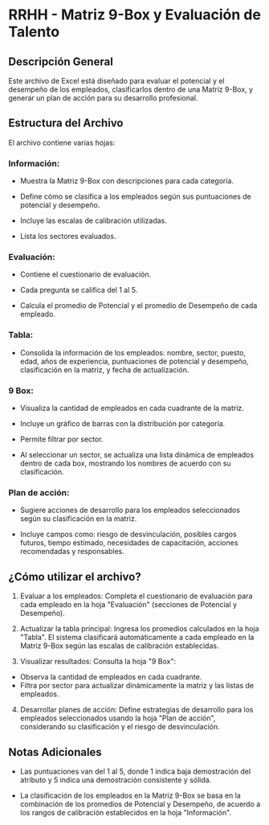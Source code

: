 # RRHH - Matriz 9-Box y Evaluación de Talento
## Descripción General
Este archivo de Excel está diseñado para evaluar el potencial y el desempeño de los empleados, clasificarlos dentro de una Matriz 9-Box, y generar un plan de acción para su desarrollo profesional.

## Estructura del Archivo
El archivo contiene varias hojas:

### Información:

- Muestra la Matriz 9-Box con descripciones para cada categoría.

- Define cómo se clasifica a los empleados según sus puntuaciones de potencial y desempeño.

- Incluye las escalas de calibración utilizadas.

- Lista los sectores evaluados.

### Evaluación:

- Contiene el cuestionario de evaluación.

- Cada pregunta se califica del 1 al 5.

- Calcula el promedio de Potencial y el promedio de Desempeño de cada empleado.

### Tabla:

- Consolida la información de los empleados: nombre, sector, puesto, edad, años de experiencia, puntuaciones de potencial y desempeño, clasificación en la matriz, y fecha de actualización.

### 9 Box:

- Visualiza la cantidad de empleados en cada cuadrante de la matriz.

- Incluye un gráfico de barras con la distribución por categoría.

- Permite filtrar por sector.

- Al seleccionar un sector, se actualiza una lista dinámica de empleados dentro de cada box, mostrando los nombres de acuerdo con su clasificación.

### Plan de acción:

- Sugiere acciones de desarrollo para los empleados seleccionados según su clasificación en la matriz.

- Incluye campos como: riesgo de desvinculación, posibles cargos futuros, tiempo estimado, necesidades de capacitación, acciones recomendadas y responsables.

## ¿Cómo utilizar el archivo?
1. Evaluar a los empleados:
Completa el cuestionario de evaluación para cada empleado en la hoja "Evaluación" (secciones de Potencial y Desempeño).

2. Actualizar la tabla principal:
Ingresa los promedios calculados en la hoja "Tabla".
El sistema clasificará automáticamente a cada empleado en la Matriz 9-Box según las escalas de calibración establecidas.

3. Visualizar resultados:
Consulta la hoja "9 Box":
  - Observa la cantidad de empleados en cada cuadrante.
  - Filtra por sector para actualizar dinámicamente la matriz y las listas de empleados.

4. Desarrollar planes de acción:
Define estrategias de desarrollo para los empleados seleccionados usando la hoja "Plan de acción", considerando su clasificación y el riesgo de desvinculación.

## Notas Adicionales
- Las puntuaciones van del 1 al 5, donde 1 indica baja demostración del atributo y 5 indica una demostración consistente y sólida.

- La clasificación de los empleados en la Matriz 9-Box se basa en la combinación de los promedios de Potencial y Desempeño, de acuerdo a los rangos de calibración establecidos en la hoja "Información".
